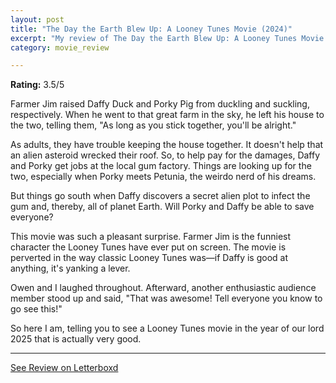```yaml
---
layout: post
title: "The Day the Earth Blew Up: A Looney Tunes Movie (2024)"
excerpt: "My review of The Day the Earth Blew Up: A Looney Tunes Movie (2024)"
category: movie_review

---
```


**Rating:** 3.5/5

Farmer Jim raised Daffy Duck and Porky Pig from duckling and suckling, respectively. When he went to that great farm in the sky, he left his house to the two, telling them, "As long as you stick together, you'll be alright."

As adults, they have trouble keeping the house together. It doesn't help that an alien asteroid wrecked their roof. So, to help pay for the damages, Daffy and Porky get jobs at the local gum factory. Things are looking up for the two, especially when Porky meets Petunia, the weirdo nerd of his dreams.

But things go south when Daffy discovers a secret alien plot to infect the gum and, thereby, all of planet Earth. Will Porky and Daffy be able to save everyone?

This movie was such a pleasant surprise. Farmer Jim is the funniest character the Looney Tunes have ever put on screen. The movie is perverted in the way classic Looney Tunes was—if Daffy is good at anything, it's yanking a lever.

Owen and I laughed throughout. Afterward, another enthusiastic audience member stood up and said, "That was awesome! Tell everyone you know to go see this!"

So here I am, telling you to see a Looney Tunes movie in the year of our lord 2025 that is actually very good.

<hr>

[See Review on Letterboxd](https://boxd.it/97B2gf)
